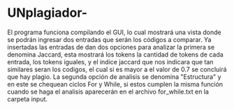 # UNplagiador-
El programa funciona compilando el GUI, lo cual mostrará una vista donde se podrán ingresar dos entradas que serán los códigos a comparar. Ya insertadas las entradas de dan dos opciones para analizar la primera se denomina Jaccard, esta mostrará los tokens la cantidad de tokens de cada entrada, los tokens iguales, y el indice jaccard que nos indicara que tan similares seran los codigos, el cual si es mayor a el valor de 0.7 se concluirá que hay plagio. La segunda opción de analisis se denomina "Estructura" y en este se chequean ciclos For y While, si estos cumplen la misma función cuando se haga el analisis aparecerán en el archivo for_while.txt en la carpeta input.